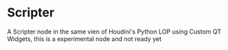 # Scripter

A Scripter node in the same vien of Houdini's Python LOP using Custom QT Widgets, this is a experimental node and not ready yet
